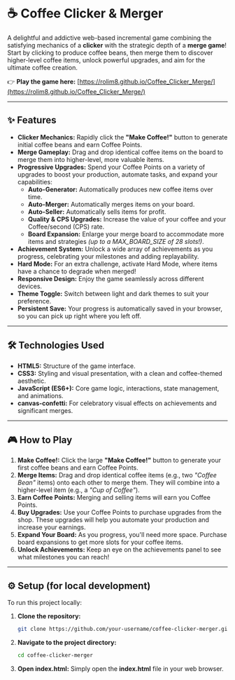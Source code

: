 # ☕ Coffee Clicker & Merger

A delightful and addictive web-based incremental game combining the satisfying mechanics of a **clicker** with the strategic depth of a **merge game**!  
Start by clicking to produce coffee beans, then merge them to discover higher-level coffee items, unlock powerful upgrades, and aim for the ultimate coffee creation.

👉 **Play the game here:** [https://rolim8.github.io/Coffee_Clicker_Merge/](https://rolim8.github.io/Coffee_Clicker_Merge/)

---

## ✨ Features

- **Clicker Mechanics:** Rapidly click the **"Make Coffee!"** button to generate initial coffee beans and earn Coffee Points.  
- **Merge Gameplay:** Drag and drop identical coffee items on the board to merge them into higher-level, more valuable items.  
- **Progressive Upgrades:** Spend your Coffee Points on a variety of upgrades to boost your production, automate tasks, and expand your capabilities:
  - **Auto-Generator:** Automatically produces new coffee items over time.  
  - **Auto-Merger:** Automatically merges items on your board.  
  - **Auto-Seller:** Automatically sells items for profit.  
  - **Quality & CPS Upgrades:** Increase the value of your coffee and your Coffee/second (CPS) rate.  
  - **Board Expansion:** Enlarge your merge board to accommodate more items and strategies *(up to a MAX_BOARD_SIZE of 28 slots!)*.  
- **Achievement System:** Unlock a wide array of achievements as you progress, celebrating your milestones and adding replayability.  
- **Hard Mode:** For an extra challenge, activate Hard Mode, where items have a chance to degrade when merged!  
- **Responsive Design:** Enjoy the game seamlessly across different devices.  
- **Theme Toggle:** Switch between light and dark themes to suit your preference.  
- **Persistent Save:** Your progress is automatically saved in your browser, so you can pick up right where you left off.  

---

## 🛠 Technologies Used

- **HTML5:** Structure of the game interface.  
- **CSS3:** Styling and visual presentation, with a clean and coffee-themed aesthetic.  
- **JavaScript (ES6+):** Core game logic, interactions, state management, and animations.  
- **canvas-confetti:** For celebratory visual effects on achievements and significant merges.  

---

## 🎮 How to Play

1. **Make Coffee!:** Click the large **"Make Coffee!"** button to generate your first coffee beans and earn Coffee Points.  
2. **Merge Items:** Drag and drop identical coffee items (e.g., two *"Coffee Bean"* items) onto each other to merge them. They will combine into a higher-level item (e.g., a *"Cup of Coffee"*).  
3. **Earn Coffee Points:** Merging and selling items will earn you Coffee Points.  
4. **Buy Upgrades:** Use your Coffee Points to purchase upgrades from the shop. These upgrades will help you automate your production and increase your earnings.  
5. **Expand Your Board:** As you progress, you'll need more space. Purchase board expansions to get more slots for your coffee items.  
6. **Unlock Achievements:** Keep an eye on the achievements panel to see what milestones you can reach!  

---

## ⚙️ Setup (for local development)

To run this project locally:

1. **Clone the repository:**
   ```bash
   git clone https://github.com/your-username/coffee-clicker-merger.git

2. **Navigate to the project directory:**
   ```bash
   cd coffee-clicker-merger

2. **Open index.html:**
  Simply open the **index.html** file in your web browser.

